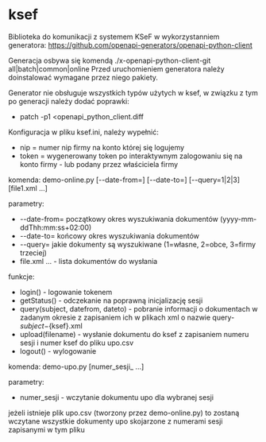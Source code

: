 # ksef
Biblioteka do komunikacji z systemem KSeF w wykorzystanniem generatora: https://github.com/openapi-generators/openapi-python-client

Generacja osbywa się komendą ./x-openapi-python-client-git all|batch|common|online
Przed uruchomieniem generatora należy doinstalować wymagane przez niego pakiety.

Generator nie obsługuje wszystkich typów użytych w ksef, w związku z tym po generacji należy dodać poprawki:
* patch -p1 <openapi_python_client.diff

Konfiguracja w pliku ksef.ini, należy wypełnić:
* nip = numer nip firmy na konto której się logujemy
* token = wygenerowany token po interaktywnym zalogowaniu się na konto firmy - lub podany przez właściciela firmy

komenda: demo-online.py [--date-from=] [--date-to=] [--query=1|2|3] [file1.xml ...]

parametry:
   * --date-from= początkowy okres wyszukiwania dokumentów (yyyy-mm-ddThh:mm:ss+02:00)
   * --date-to= końcowy okres wyszukiwania dokumentów
   * --query= jakie dokumenty są wyszukiwane (1=własne, 2=obce, 3=firmy trzeciej)
   * file.xml ... - lista dokumentów do wysłania

funkcje:
* login() - logowanie tokenem
* getStatus() - odczekanie na poprawną inicjalizację sesji
* query(subject, datefrom, dateto) - pobranie informacji o dokumentach w zadanym okresie z zapisaniem ich w plikach xml o nazwie query-${subject}-${ksef}.xml
* upload(filename) - wysłanie dokumentu do ksef z zapisaniem numeru sesji i numer ksef do pliku upo.csv
* logout() - wylogowanie

komenda: demo-upo.py [numer_sesji_ ...]

parametry:
* numer_sesji - wczytanie dokumentu upo dla wybranej sesji

jeżeli istnieje plik upo.csv (tworzony przez demo-online.py) to zostaną wczytane wszystkie dokumenty upo skojarzone z numerami sesji zapisanymi w tym pliku

